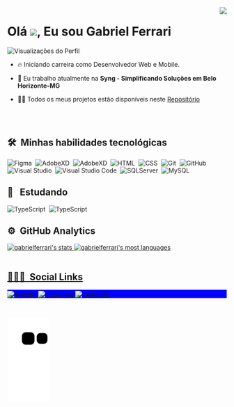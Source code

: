 <img align="right" height="388em" src="https://github.com/gabrieljuniorferrari88.png"/>
<h1 align="left">Olá <img src="https://raw.githubusercontent.com/kaueMarques/kaueMarques/master/hi.gif" width="30px">, Eu sou Gabriel Ferrari</h1>
<p align="left"> <img src="https://komarev.com/ghpvc/?username=gabrieljuniorferrari88&color=007ACC" alt="Visualizações do Perfil" /> </p>

- 🔥 Iniciando carreira como Desenvolvedor Web e Mobile.

- 🔭 Eu trabalho atualmente na **Syng - Simplificando Soluções em Belo Horizonte-MG**

- 👨‍💻 Todos os meus projetos estão disponíveis neste [Repositório](https://github.com/gabrieljuniorferrari88)

<br><br>

## 🛠 &nbsp;Minhas habilidades tecnológicas

![Figma](https://img.shields.io/badge/Figma-F24E1E?style=flat&logo=figma&logoColor=white)&nbsp;
![AdobeXD](https://img.shields.io/badge/Adobe%20XD-470137?style=flat&logo=Adobe%20XD&logoColor=#FF61F6)&nbsp;
![AdobeXD](https://img.shields.io/badge/Microsoft_Access-A4373A?style=flat&logo=microsoft-access&logoColor=white)&nbsp;
![HTML](	https://img.shields.io/badge/HTML5-E34F26?style=flat&logo=html5&logoColor=white)&nbsp;
![CSS](https://img.shields.io/badge/CSS3-1572B6?style=flat&logo=css3&logoColor=white)&nbsp;
![Git](https://img.shields.io/badge/GIT-E44C30?style=flat&logo=git&logoColor=white)&nbsp;
![GitHub](https://img.shields.io/badge/GitHub-100000?style=flat&logo=github&logoColor=white)&nbsp;
![Visual Studio](https://img.shields.io/badge/Visual_Studio-5C2D91?style=flat&logo=visual%20studio&logoColor=white)&nbsp;
![Visual Studio Code](https://img.shields.io/badge/Visual_Studio_Code-0078D4?style=flat&logo=visual%20studio%20code&logoColor=white)&nbsp;
![SQLServer](https://img.shields.io/badge/Microsoft%20SQL%20Server-CC2927?style=flat&logo=microsoft%20sql%20server&logoColor=white)&nbsp;
![MySQL](https://img.shields.io/badge/MySQL-005C84?style=flat&logo=mysql&logoColor=white)&nbsp;
<br>
## 🚀 &nbsp; Estudando
![TypeScript](https://img.shields.io/badge/TypeScript-007ACC?style=for-the-badge&logo=typescript&logoColor=white)&nbsp;
![TypeScript](https://img.shields.io/badge/C%23-239120?style=for-the-badge&logo=c-sharp&logoColor=white)&nbsp;
<br>
## ⚙️ &nbsp;GitHub Analytics
<div align="left">
  <a href="https://github.com/gabrieljuniorferrari88">
  <img width="500em" src="https://github-readme-stats.vercel.app/api?username=gabrieljuniorferrari88&show_icons=true&theme=algolia" alt="gabrielferrari's stats"/>
  <img width="420em" src="https://github-readme-stats.vercel.app/api/top-langs/?username=gabrieljuniorferrari88&layout=compact&theme=algolia" alt="gabrielferrari's most languages"/>
</div>
<br>  
  
## 👨🏽‍🦲 &nbsp;Social Links
<p align="left" style="background:blue">
<a href="https://www.linkedin.com/in/gabriel-ferrari-2b098119a/" target="_blank">
  <img align="center" src="https://img.shields.io/badge/LinkedIn-0077B5?style=flat&logo=linkedin&logoColor=white" alt="linkedin"/>
</a>
<a href="https://www.instagram.com/gabrieljr.ferrari/" target="_blank">
 <img align="center" src="https://img.shields.io/badge/Instagram-E4405F?style=flat&logo=instagram&logoColor=white" alt="instagram"/>
</a>
<a href="https://www.facebook.com/gabriel.junior.ferrari" target="_blank">
 <img align="center" src="https://img.shields.io/badge/Facebook-1877F2?style=flat&logo=facebook&logoColor=white" alt="facebook"/>
</a>
</p><br>

  ![Snake animation](https://github.com/gabrieljuniorferrari88/gabrieljuniorferrari88/blob/output/github-contribution-grid-snake.svg)
<!--
**gabrieljuniorferrari88/gabrieljuniorferrari88** is a ✨ _special_ ✨ repository because its `README.md` (this file) appears on your GitHub profile.

### Hi there 👋

Here are some ideas to get you started:

- 🔭 I’m currently working on ...
- 🌱 I’m currently learning ...
- 👯 I’m looking to collaborate on ...
- 🤔 I’m looking for help with ...
- 💬 Ask me about ...
- 📫 How to reach me: ...
- 😄 Pronouns: ...
- ⚡ Fun fact: ...
-->

